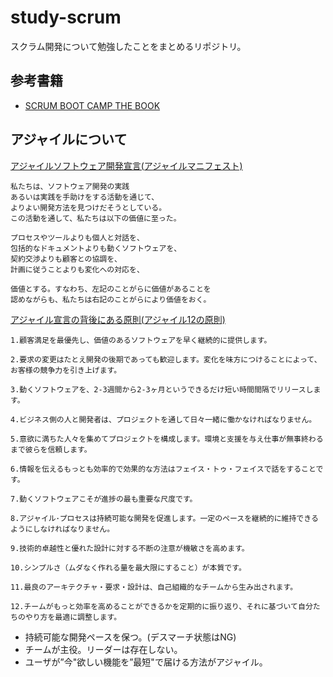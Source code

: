 # study-scrum
スクラム開発について勉強したことをまとめるリポジトリ。

## 参考書籍
- [SCRUM BOOT CAMP THE BOOK](http://amzn.to/2tU2MOR)

## アジャイルについて
[アジャイルソフトウェア開発宣言(アジャイルマニフェスト)](http://agilemanifesto.org/iso/ja/manifesto.html)

```
私たちは、ソフトウェア開発の実践
あるいは実践を手助けをする活動を通じて、
よりよい開発方法を見つけだそうとしている。
この活動を通して、私たちは以下の価値に至った。

プロセスやツールよりも個人と対話を、
包括的なドキュメントよりも動くソフトウェアを、
契約交渉よりも顧客との協調を、
計画に従うことよりも変化への対応を、

価値とする。すなわち、左記のことがらに価値があることを
認めながらも、私たちは右記のことがらにより価値をおく。 
```

[アジャイル宣言の背後にある原則(アジャイル12の原則)](http://agilemanifesto.org/iso/ja/principles.html)
```
1.顧客満足を最優先し、価値のあるソフトウェアを早く継続的に提供します。

2.要求の変更はたとえ開発の後期であっても歓迎します。変化を味方につけることによって、お客様の競争力を引き上げます。

3.動くソフトウェアを、2-3週間から2-3ヶ月というできるだけ短い時間間隔でリリースします。

4.ビジネス側の人と開発者は、プロジェクトを通して日々一緒に働かなければなりません。

5.意欲に満ちた人々を集めてプロジェクトを構成します。環境と支援を与え仕事が無事終わるまで彼らを信頼します。

6.情報を伝えるもっとも効率的で効果的な方法はフェイス・トゥ・フェイスで話をすることです。

7.動くソフトウェアこそが進捗の最も重要な尺度です。

8.アジャイル･プロセスは持続可能な開発を促進します。一定のペースを継続的に維持できるようにしなければなりません。

9.技術的卓越性と優れた設計に対する不断の注意が機敏さを高めます。

10.シンプルさ（ムダなく作れる量を最大限にすること）が本質です。

11.最良のアーキテクチャ・要求・設計は、自己組織的なチームから生み出されます。

12.チームがもっと効率を高めることができるかを定期的に振り返り、それに基づいて自分たちのやり方を最適に調整します。
```

- 持続可能な開発ペースを保つ。(デスマーチ状態はNG)
- チームが主役。リーダーは存在しない。
- ユーザが”今"欲しい機能を”最短"で届ける方法がアジャイル。
